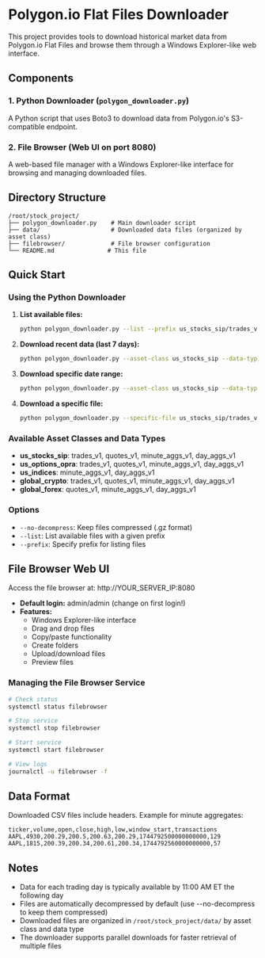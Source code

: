 # Polygon.io Flat Files Downloader

This project provides tools to download historical market data from Polygon.io Flat Files and browse them through a Windows Explorer-like web interface.

## Components

### 1. Python Downloader (`polygon_downloader.py`)
A Python script that uses Boto3 to download data from Polygon.io's S3-compatible endpoint.

### 2. File Browser (Web UI on port 8080)
A web-based file manager with a Windows Explorer-like interface for browsing and managing downloaded files.

## Directory Structure
```
/root/stock_project/
├── polygon_downloader.py    # Main downloader script
├── data/                    # Downloaded data files (organized by asset class)
├── filebrowser/             # File browser configuration
└── README.md               # This file
```

## Quick Start

### Using the Python Downloader

1. **List available files:**
   ```bash
   python polygon_downloader.py --list --prefix us_stocks_sip/trades_v1/2024/
   ```

2. **Download recent data (last 7 days):**
   ```bash
   python polygon_downloader.py --asset-class us_stocks_sip --data-type trades_v1 --recent-days 7
   ```

3. **Download specific date range:**
   ```bash
   python polygon_downloader.py --asset-class us_stocks_sip --data-type trades_v1 --start-date 2024-03-01 --end-date 2024-03-07
   ```

4. **Download a specific file:**
   ```bash
   python polygon_downloader.py --specific-file us_stocks_sip/trades_v1/2024/03/2024-03-07.csv.gz
   ```

### Available Asset Classes and Data Types

- **us_stocks_sip**: trades_v1, quotes_v1, minute_aggs_v1, day_aggs_v1
- **us_options_opra**: trades_v1, quotes_v1, minute_aggs_v1, day_aggs_v1
- **us_indices**: minute_aggs_v1, day_aggs_v1
- **global_crypto**: trades_v1, quotes_v1, minute_aggs_v1, day_aggs_v1
- **global_forex**: quotes_v1, minute_aggs_v1, day_aggs_v1

### Options
- `--no-decompress`: Keep files compressed (.gz format)
- `--list`: List available files with a given prefix
- `--prefix`: Specify prefix for listing files

## File Browser Web UI

Access the file browser at: http://YOUR_SERVER_IP:8080

- **Default login:** admin/admin (change on first login!)
- **Features:**
  - Windows Explorer-like interface
  - Drag and drop files
  - Copy/paste functionality
  - Create folders
  - Upload/download files
  - Preview files

### Managing the File Browser Service

```bash
# Check status
systemctl status filebrowser

# Stop service
systemctl stop filebrowser

# Start service
systemctl start filebrowser

# View logs
journalctl -u filebrowser -f
```

## Data Format

Downloaded CSV files include headers. Example for minute aggregates:

```csv
ticker,volume,open,close,high,low,window_start,transactions
AAPL,4930,200.29,200.5,200.63,200.29,1744792500000000000,129
AAPL,1815,200.39,200.34,200.61,200.34,1744792560000000000,57
```

## Notes

- Data for each trading day is typically available by 11:00 AM ET the following day
- Files are automatically decompressed by default (use --no-decompress to keep them compressed)
- Downloaded files are organized in `/root/stock_project/data/` by asset class and data type
- The downloader supports parallel downloads for faster retrieval of multiple files
